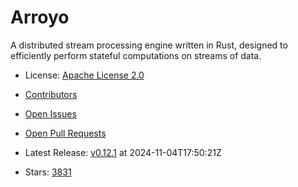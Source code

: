 # Arroyo

A distributed stream processing engine written in Rust, designed to efficiently perform stateful computations on streams of data.
- License: [Apache License 2.0](https://spdx.org/licenses/Apache-2.0.html)

- [Contributors](https://github.com/ArroyoSystems/arroyo/graphs/contributors)
- [Open Issues](https://github.com/ArroyoSystems/arroyo/issues?q=sort%3Aupdated-desc+is%3Aissue+is%3Aopen)
- [Open Pull Requests](https://github.com/ArroyoSystems/arroyo/pulls?q=sort%3Aupdated-desc+is%3Apr+is%3Aopen)
- Latest Release: [v0.12.1](https://github.com/ArroyoSystems/arroyo/releases/tag/v0.12.1) at 2024-11-04T17:50:21Z

- Stars: [3831](https://github.com/ArroyoSystems/arroyo/stargazers)

